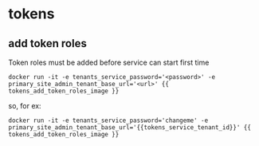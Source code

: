 # tokens



## add token roles

Token roles must be added before service can start first time

    docker run -it -e tenants_service_password='<password>' -e primary_site_admin_tenant_base_url='<url>' {{ tokens_add_token_roles_image }}

so, for ex:

    docker run -it -e tenants_service_password='changeme' -e primary_site_admin_tenant_base_url='{{tokens_service_tenant_id}}' {{ tokens_add_token_roles_image }}




    
    
